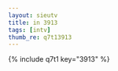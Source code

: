 ```yaml
--- 
layout: sieutv
title: in 3913
tags: [intv]
thumb_re: q7t13913
---
```

{% include q7t1 key="3913" %} 
